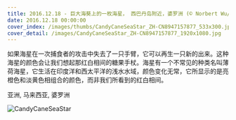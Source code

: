 ```yaml
---
title: 2016.12.18 - 巨大海葵上的一枚海星， 西巴丹岛附近，婆罗洲 (© Norbert Wu/Minden Pictures)
date: 2016.12.18 00:00:00
cover_index: /images/thumbs/CandyCaneSeaStar_ZH-CN8947157877_533x300.jpg
cover_detail: /images/CandyCaneSeaStar_ZH-CN8947157877_1920x1080.jpg
---
```


如果海星在一次捕食者的攻击中失去了一只手臂，它可以再生一只新的出来。这种海星的颜色会让我们想起那红白相间的糖果手杖。海星有一个不常见的种类名叫薄荷海星，它生活在印度洋和西太平洋的浅水水域，颜色变化无常，它所显示的是亮橙色和淡黄色相组合的颜色，而非我们所看到的红白相间。

亚洲, 马来西亚, 婆罗洲

![CandyCaneSeaStar](/images/CandyCaneSeaStar_ZH-CN8947157877_1920x1080.jpg)
